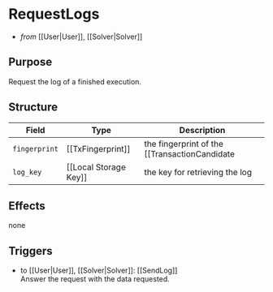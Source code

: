 # RequestLogs
<!-- ANCHOR: blurb -->
- _from_ [[User|User]], [[Solver|Solver]]

## Purpose

Request the log of a finished execution.

<!-- ANCHOR_END: blurb -->

<!-- ANCHOR: details -->

## Structure
<!-- This is mainly meant to specify which lock was acquired -->

| Field         | Type                  | Description                                                            |
|---------------|-----------------------|------------------------------------------------------------------------|
| `fingerprint` | [[TxFingerprint]]     | the fingerprint of the [[TransactionCandidate|TransactionCandidate]] for logs are requested |
| `log_key`     | [[Local Storage Key]] | the key for retrieving the log                                         |

## Effects
none

## Triggers
- to [[User|User]], [[Solver|Solver]]: [[SendLog]]  
  Answer the request with the data requested.

<!-- ANCHOR_END: details -->

